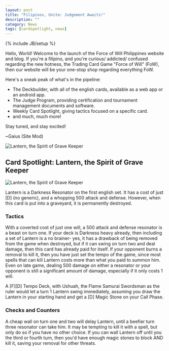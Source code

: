 ```yaml
---
layout: post
title: "Filipinos, Unite: Judgement Awaits!"
description: ""
category: News
tags: [cardspotlight, news]
---
```

{% include JB/setup %}

Hello, World! Welcome to the launch of the Force of Will Philippines website and blog. If you're a filipino, and you're curious/ addicted/ confused regarding the new hotness, the Trading Card Game "Force of Will" (FoW), then our website will be your one-stop shop regarding everything FoW.    

Here's a sneak peak of what's in the pipeline:    

* The Deckbuilder, with all of the english cards, available as a web app or an android app.    
* The Judge Program, providing certification and tournament management documents and software.    
* Weekly Card Spotlight, giving tactics focused on a specific card.  
* and much, much more!  

Stay tuned, and stay excited!   

~Gaius (Site Mod)

<div class="hidden-xs pull-right">
    <img src="{{BASE_PATH}}/assets/images/EN2/119.jpg" alt="Lantern, the Spirit of Grave Keeper" class="img-responsive img-rounded" />
</div>

## Card Spotlight: Lantern, the Spirit of Grave Keeper  

<div class="visible-xs col-xs-12">
    <img src="{{BASE_PATH}}/assets/images/EN2/119.jpg" alt="Lantern, the Spirit of Grave Keeper" class="img-responsive img-rounded" />
</div>

Lantern is a Darkness Resonator on the first english set. It has a cost of just [D] (no generic), and a whopping 500 attack and defense. However, when this card is put into a graveyard, it is permanently destroyed.  

### Tactics  

With a coverted cost of just one will, a 500 attack and defense resonator is a beast on turn one. If your deck is Darkness heavy already, then including a set of Lantern is a no brainer- yes, it has a drawback of being removed from the game when destroyed, but if it can swing on turn two and deal damage, then this card has already paid for itself. If your opponent burns a removal to kill it, then you have just set the tempo of the game, since most spells that can kill Lantern costs more than what you paid to summon him. Even on late game, dealing 500 damage on either a resonator or your opponent is still a significant amount of damage, especially if it only costs 1 will.  

A [F][D] Tempo Deck, with Ushuah, the Flame Samurai Swordsman as the ruler would let a turn 1 Lantern swing immediately, assuming you draw the Lantern in your starting hand and get a [D] Magic Stone on your Call Phase.

### Checks and Counters  

A cheap wall on turn one and two will delay Lantern, until a beefier turn three resonator can take him. It may be tempting to kill it with a spell, but only do so if you have no other choice. If you can wall Lantern off until you the third or fourth turn, then you'd have enough magic stones to block AND kill it, saving your removal for other threats.  